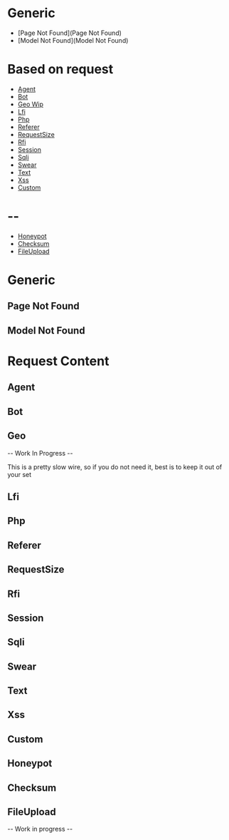 # Generic
* [Page Not Found](Page Not Found)
* [Model Not Found](Model Not Found)

# Based on request
* [Agent](Agent)
* [Bot](Bot)
* [Geo Wip](Geo)
* [Lfi](Lfi)
* [Php](Php)
* [Referer](Referer)
* [RequestSize](RequestSize)
* [Rfi](Rfi)
* [Session](Session)
* [Sqli](Sqli)
* [Swear](Swear)
* [Text](Text)
* [Xss](Xss)
* [Custom](Custom)

# --
* [Honeypot](Honeypot)
* [Checksum](Checksum)
* [FileUpload](FileUpload)

# Generic
## Page Not Found
## Model Not Found

# Request Content
## Agent
## Bot
## Geo
-- Work In Progress --

This is a pretty slow wire, so if you do not need it, best is to keep it out of your set

## Lfi
## Php
## Referer
## RequestSize
## Rfi
## Session
## Sqli
## Swear
## Text
## Xss
## Custom

## Honeypot
## Checksum
## FileUpload
-- Work in progress --
